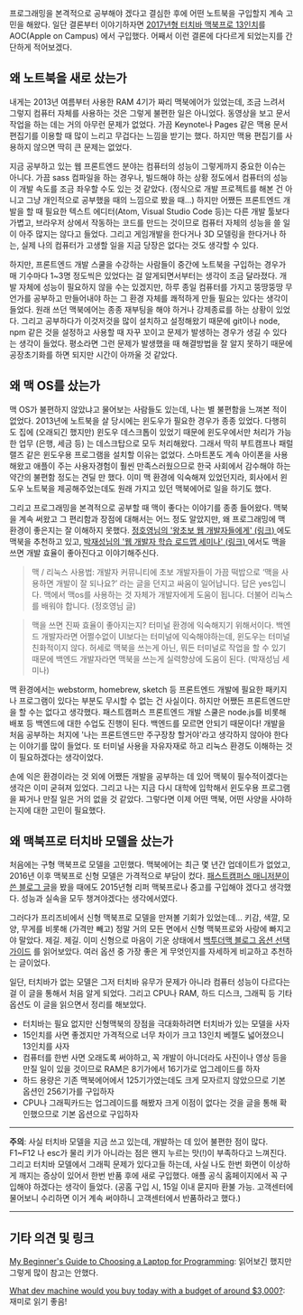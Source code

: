 프로그래밍을 본격적으로 공부해야 겠다고 결심한 후에 어떤 노트북을 구입할지 계속 고민을 해왔다. 일단 결론부터 이야기하자면 [2017년형 터치바 맥북프로 13인치](https://www.apple.com/macbook-pro/)를 AOC(Apple on Campus) 에서 구입했다. 어째서 이런 결론에 다다르게 되었는지를 간단하게 적어보겠다.


## 왜 노트북을 새로 샀는가
내게는 2013년 여름부터 사용한 RAM 4기가 짜리 맥북에어가 있었는데, 조금 느려서 그렇지 컴퓨터 자체를 사용하는 것은 그렇게 불편한 일은 아니었다. 동영상을 보고 문서작업을 하는 데는 거의 아무런 문제가 없었다. 가끔 Keynote나 Pages 같은 맥용 문서편집기를 이용할 때 많이 느리고 무겁다는 느낌을 받기는 했다. 하지만 맥용 편집기를 사용하지 않으면 딱히 큰 문제는 없었다.

지금 공부하고 있는 웹 프론트엔드 분야는 컴퓨터의 성능이 그렇게까지 중요한 이슈는 아니다. 가끔 sass 컴파일을 하는 경우나, 빌드해야 하는 상황 정도에서 컴퓨터의 성능이 개발 속도를 조금 좌우할 수도 있는 것 같았다. (정식으로 개발 프로젝트를 해본 건 아니고 그냥 개인적으로 공부했을 때의 느낌으로 봤을 때...) 하지만 어쨌든 프론트엔드 개발을 할 때 필요한 텍스트 에디터(Atom, Visual Studio Code 등)는 다른 개발 툴보다 가볍고, 브라우저 상에서 작동하는 코드를 만드는 것이므로 컴퓨터 자체의 성능을 쓸 일이 아주 많지는 않다고 들었다. 그리고 게임개발을 한다거나 3D 모델링을 한다거나 하는, 실제 나의 컴퓨터가 고생할 일을 지금 당장은 없다는 것도 생각할 수 있다.

하지만, 프론트엔드 개발 스쿨을 수강하는 사람들이 중간에 노트북을 구입하는 경우가 매 기수마다 1~3명 정도씩은 있었다는 걸 알게되면서부터는 생각이 조금 달라졌다. 개발 자체에 성능이 필요하지 않을 수는 있겠지만, 하루 종일 컴퓨터를 가지고 뚱땅뚱땅 무언가를 공부하고 만들어내야 하는 그 환경 자체를 쾌적하게 만들 필요는 있다는 생각이 들었다. 원래 쓰던 맥북에어는 종종 재부팅을 해야 하거나 강제종료를 하는 상황이 있었다. 그리고 공부하다가 이것저것을 많이 설치하고 설정해왔기 때문에 git이나 node, npm 같은 것을 설정하고 사용할 때 자꾸 꼬이고 문제가 발생하는 경우가 생길 수 있다는 생각이 들었다. 평소라면 그런 문제가 발생했을 때 해결방법을 잘 알지 못하기 때문에 공장초기화를 하면 되지만 시간이 아까울 것 같았다.

## 왜 맥 OS를 샀는가

맥 OS가 불편하지 않았냐고 물어보는 사람들도 있는데, 나는 별 불편함을 느껴본 적이 없었다. 2013년에 노트북을 살 당시에는 윈도우가 필요한 경우가 종종 있었다. 다행히도 집에 (오래되긴 했지만) 윈도우 데스크톱이 있었기 때문에 윈도우에서만 처리가 가능한 업무 (은행, 세금 등) 는 데스크탑으로 모두 처리해왔다. 그래서 딱히 부트캠프나 패럴랠즈 같은 윈도우용 프로그램을 설치할 이유는 없었다. 스마트폰도 계속 아이폰을 사용해왔고 애플이 주는 사용자경험이 훨씬 만족스러웠으므로 한국 사회에서 감수해야 하는 약간의 불편함 정도는 견딜 만 했다. 이미 맥 환경에 익숙해져 있었던지라, 회사에서 윈도우 노트북을 제공해주었는데도 원래 가지고 있던 맥북에어로 일을 하기도 했다. 

그리고 프로그래밍을 본격적으로 공부할 때 맥이 좋다는 이야기를 종종 들어왔다. 맥북을 계속 써왔고 그 편리함과 장점에 대해서는 어느 정도 알았지만, 왜 프로그래밍에 맥 환경이 좋은지는 잘 이해하지 못했다. [정호영님의 '왕초보 웹 개발자들에게' (링크) ](https://www.slipp.net/questions/346)에도 맥북을 추천하고 있고, [박재성님의 '웹 개발자 학습 로드맵 세미나' (링크) ](http://jojoldu.tistory.com/46)에서도 맥을 쓰면 개발 효율이 좋아진다고 이야기해주신다. 

> 맥 / 리눅스 사용법: 개발자 커뮤니티에 초보 개발자들이 가끔 떡밥으로 ‘맥을 사용하면 개발이 잘 되나요?’ 라는 글을 던지고 싸움이 일어납니다. 답은 yes입니다. 맥에서 맥os를 사용하는 것 자체가 개발자에게 도움이 됩니다. 더불어 리눅스를 배워야 합니다. (정호영님 글)

> 맥을 쓰면 진짜 효율이 좋아지는지? 터미널 환경에 익숙해지기 위해서이다. 백엔드 개발자라면 어쩔수없이 UI보다는 터미널에 익숙해야하는데, 윈도우는 터미널 친화적이지 않다. 허세로 맥북을 쓰는게 아닌, 뭐든 터미널로 작업을 할 수 있기 때문에 백엔드 개발자라면 맥북을 쓰는게 실력향상에 도움이 된다. (박재성님 세미나)

맥 환경에서는 webstorm, homebrew, sketch 등 프론트엔드 개발에 필요한 패키지나 프로그램이 있다는 부분도 무시할 수 없는 건 사실이다. 하지만 어쨌든 프론트엔드만을 할 수는 없다고 생각했다. 패스트캠퍼스 프론트엔드 개발 스쿨은 node.js를 비롯해 배포 등 백엔드에 대한 수업도 진행이 된다. 백엔드를 모르면 안되기 때문이다! 개발을 처음 공부하는 처지에 '나는 프론트엔드만 주구장창 할거야'라고 생각하지 않아야 한다는 이야기를 많이 들었다. 또 터미널 사용을 자유자재로 하고 리눅스 환경도 이해하는 것이 필요하겠다는 생각이었다.

손에 익은 환경이라는 것 외에 어쨌든 개발을 공부하는 데 있어 맥북이 필수적이겠다는 생각은 이미 굳혀져 있었다. 그리고 나는 지금 다시 대학에 입학해서 윈도우용 프로그램을 짜거나 만질 일은 거의 없을 것 같았다. 그렇다면 이제 어떤 맥북, 어떤 사양을 사야하는지에 대한 고민이 필요했다.

## 왜 맥북프로 터치바 모델을 샀는가

처음에는 구형 맥북프로 모델을 고민했다. 맥북에어는 최근 몇 년간 업데이트가 없었고, 2016년 이후 맥북프로 신형 모델은 가격적으로 부담이 컸다. [패스트캠퍼스 매니저분이 쓴 블로그 글](http://blog.naver.com/kiminhwan878?Redirect=Log&logNo=220875741898)을 봤을 때에도 2015년형 리퍼 맥북프로나 중고를 구입해야 겠다고 생각했다. 성능과 실속을 모두 챙겨야겠다는 생각에서였다.

그러다가 프리즈비에서 신형 맥북프로 모델을 만져볼 기회가 있었는데... 키감, 색깔, 모양, 무게를 비롯해 (가격만 빼고) 정말 거의 모든 면에서 신형 맥북프로와 사랑에 빠지고야 말았다. 제길. 제길. 이미 신형으로 마음이 기운 상태에서 [백투더맥 블로그 옵션 선택 가이드](http://macnews.tistory.com/5115) 를 읽어보았다. 여러 옵션 중 가장 좋은 게 무엇인지를 자세하게 비교하고 추천하는 글이었다.

일단, 터치바가 없는 모델은 그저 터치바 유무가 문제가 아니라 컴퓨터 성능이 다르다는 걸 이 글을 통해서 처음 알게 되었다. 그리고 CPU나 RAM, 하드 디스크, 그래픽 등 기타 옵션도 이 글을 읽으면서 정리를 해보았다.

 - 터치바는 필요 없지만 신형맥북의 장점을 극대화하려면 터치바가 있는 모델을 사자
 - 15인치를 사면 좋겠지만 가격적으로 너무 차이가 크고 13인치 베젤도 넓어졌으니 13인치를 사자
 - 컴퓨터를 한번 사면 오래도록 써야하고, 꼭 개발이 아니더라도 사진이나 영상 등을 만질 일이 있을 것이므로 RAM은 8기가에서 16기가로 업그레이드를 하자
 - 하드 용량은 기존 맥북에어에서 125기가였는데도 크게 모자르지 않았으므로 기본 옵션인 256기가를 구입하자
 - CPU나 그래픽카드는 업그레이드를 해봤자 크게 이점이 없다는 것을 글을 통해 확인했으므로 기본 옵션으로 구입하자

* * *
**주의**: 사실 터치바 모델을 지금 쓰고 있는데, 개발하는 데 있어 불편한 점이 많다. F1~F12 나 esc가 물리 키가 아니라는 점은 왠지 누르는 맛(!)이 부족하다고 느껴진다. 그리고 터치바 모델에서 그래픽 문제가 있다고들 하는데, 사실 나도 한번 화면이 이상하게 깨지는 증상이 있어서 한번 반품 후에 새로 구입했다. 애플 공식 홈페이지에서 꼭 구입해야 하겠다는 생각이 들었다. (공홈 구입 시, 15일 이내 묻지마 환불 가능. 고객센터에 물어보니 수리하면 이거 계속 써야하니 고객센터에서 반품하라고 했다.)
* * *

## 기타 의견 및 링크

[My Beginner's Guide to Choosing a Laptop for Programming](https://dev.to/rupertsmithers/my-beginners-guide-to-choosing-a-laptop-for-programming): 읽어보긴 했지만 그렇게 많이 참고는 안했다.

[What dev machine would you buy today with a budget of around $3,000?](https://dev.to/ben/what-dev-machine-would-you-buy-today-with-a-budget-of-around-3000): 재미로 읽기 좋음!